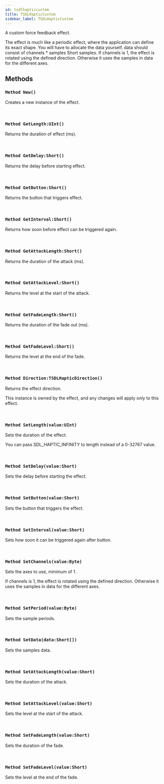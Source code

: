 ```yaml
---
id: tsdlhapticcustom
title: TSDLHapticCustom
sidebar_label: TSDLHapticCustom
---
```


A custom force feedback effect.


The effect is much like a periodic effect, where the application can define its exact shape.
You will have to allocate the data yourself. data should consist of channels * samples Short samples.
If channels is 1, the effect is rotated using the defined direction. Otherwise it uses the samples in data for the different axes.


## Methods

### `Method New()`

Creates a new instance of the effect.

<br/>

### `Method GetLength:UInt()`

Returns the duration of effect (ms).

<br/>

### `Method GetDelay:Short()`

Returns the delay before starting effect.

<br/>

### `Method GetButton:Short()`

Returns the button that triggers effect.

<br/>

### `Method GetInterval:Short()`

Returns how soon before effect can be triggered again.

<br/>

### `Method GetAttackLength:Short()`

Returns the duration of the attack (ms).

<br/>

### `Method GetAttackLevel:Short()`

Returns the level at the start of the attack.

<br/>

### `Method GetFadeLength:Short()`

Returns the duration of the fade out (ms).

<br/>

### `Method GetFadeLevel:Short()`

Returns the level at the end of the fade.

<br/>

### `Method Direction:TSDLHapticDirection()`

Returns the effect direction.

This instance is owned by the effect, and any changes will apply only to this effect.


<br/>

### `Method SetLength(value:UInt)`

Sets the duration of the effect.

You can pass SDL_HAPTIC_INFINITY to length instead of a 0-32767 value.


<br/>

### `Method SetDelay(value:Short)`

Sets the delay before starting the effect.

<br/>

### `Method SetButton(value:Short)`

Sets the button that triggers the effect.

<br/>

### `Method SetInterval(value:Short)`

Sets how soon it can be triggered again after button.

<br/>

### `Method SetChannels(value:Byte)`

Sets the axes to use, minimum of 1.

If channels is 1, the effect is rotated using the defined direction. Otherwise it uses the samples in data for the different axes.


<br/>

### `Method SetPeriod(value:Byte)`

Sets the sample periods.

<br/>

### `Method SetData(data:Short[])`

Sets the samples data.

<br/>

### `Method SetAttackLength(value:Short)`

Sets the duration of the attack.

<br/>

### `Method SetAttackLevel(value:Short)`

Sets the level at the start of the attack.

<br/>

### `Method SetFadeLength(value:Short)`

Sets the duration of the fade.

<br/>

### `Method SetFadeLevel(value:Short)`

Sets the level at the end of the fade.

<br/>

